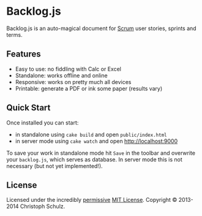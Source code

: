 # Backlog.js

Backlog.js is an auto-magical document for [Scrum](http://en.wikipedia.org/wiki/Scrum_%28software_development%29) user stories, sprints and terms.

## Features

- Easy to use: no fiddling with Calc or Excel
- Standalone: works offline and online
- Responsive: works on pretty much all devices
- Printable: generate a PDF or ink some paper (results vary)

## Quick Start

Once installed you can start:

- in standalone using `cake build` and open `public/index.html`
- in server mode using `cake watch` and open [http://localhost:9000]()

To save your work in standalone mode hit `Save` in the toolbar and overwrite your `backlog.js`, which serves as database. In server mode this is not necessary (but not yet implemented!).

## License

Licensed under the incredibly [permissive](http://en.wikipedia.org/wiki/Permissive_free_software_licence) [MIT License](http://creativecommons.org/licenses/MIT/). Copyright &copy; 2013-2014 Christoph Schulz.
